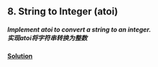 ## 8. String to Integer (atoi)

##### Implement atoi to convert a string to an integer.<br>实现atoi将字符串转换为整数

#### [Solution](https://github.com/Jucongyuan/LeetCode_Java/blob/master/src/com/jucongyuan/medium/_0008/Solution.java)